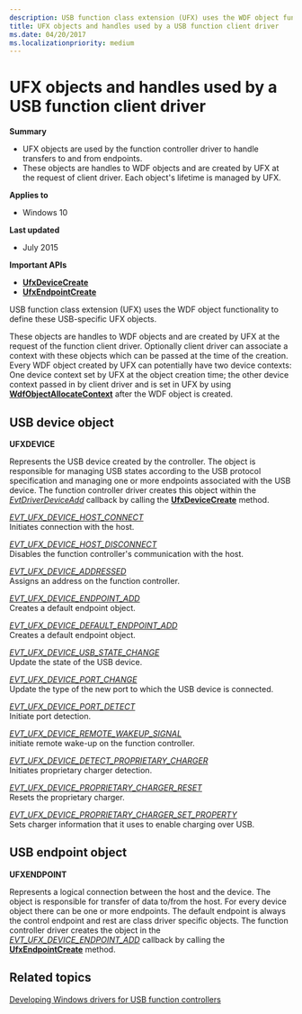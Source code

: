 ```yaml
---
description: USB function class extension (UFX) uses the WDF object functionality to define these USB-specific UFX objects.
title: UFX objects and handles used by a USB function client driver
ms.date: 04/20/2017
ms.localizationpriority: medium
---
```


# UFX objects and handles used by a USB function client driver


**Summary**

-   UFX objects are used by the function controller driver to handle transfers to and from endpoints.
-   These objects are handles to WDF objects and are created by UFX at the request of client driver. Each object's lifetime is managed by UFX.

**Applies to**

-   Windows 10

**Last updated**

-   July 2015

**Important APIs**

-   [**UfxDeviceCreate**](/windows-hardware/drivers/ddi/ufxclient/nf-ufxclient-ufxdevicecreate)
-   [**UfxEndpointCreate**](/windows-hardware/drivers/ddi/ufxclient/nf-ufxclient-ufxendpointcreate)

USB function class extension (UFX) uses the WDF object functionality to define these USB-specific UFX objects.

These objects are handles to WDF objects and are created by UFX at the request of the function client driver. Optionally client driver can associate a context with these objects which can be passed at the time of the creation. Every WDF object created by UFX can potentially have two device contexts: One device context set by UFX at the object creation time; the other device context passed in by client driver and is set in UFX by using [**WdfObjectAllocateContext**](/windows-hardware/drivers/ddi/wdfobject/nf-wdfobject-wdfobjectallocatecontext) after the WDF object is created.

## USB device object


**UFXDEVICE**

Represents the USB device created by the controller. The object is responsible for managing USB states according to the USB protocol specification and managing one or more endpoints associated with the USB device. The function controller driver creates this object within the [*EvtDriverDeviceAdd*](/windows-hardware/drivers/ddi/wdfdriver/nc-wdfdriver-evt_wdf_driver_device_add) callback by calling the [**UfxDeviceCreate**](/windows-hardware/drivers/ddi/ufxclient/nf-ufxclient-ufxdevicecreate) method.

[*EVT\_UFX\_DEVICE\_HOST\_CONNECT*](/windows-hardware/drivers/ddi/ufxclient/nc-ufxclient-evt_ufx_device_host_connect)  
Initiates connection with the host.

[*EVT\_UFX\_DEVICE\_HOST\_DISCONNECT*](/windows-hardware/drivers/ddi/ufxclient/nc-ufxclient-evt_ufx_device_host_disconnect)  
Disables the function controller's communication with the host.

[*EVT\_UFX\_DEVICE\_ADDRESSED*](/windows-hardware/drivers/ddi/ufxclient/nc-ufxclient-evt_ufx_device_addressed)  
Assigns an address on the function controller.

[*EVT\_UFX\_DEVICE\_ENDPOINT\_ADD*](/windows-hardware/drivers/ddi/ufxclient/nc-ufxclient-evt_ufx_device_endpoint_add)  
Creates a default endpoint object.

[*EVT\_UFX\_DEVICE\_DEFAULT\_ENDPOINT\_ADD*](/windows-hardware/drivers/ddi/ufxclient/nc-ufxclient-evt_ufx_device_default_endpoint_add)  
Creates a default endpoint object.

[*EVT\_UFX\_DEVICE\_USB\_STATE\_CHANGE*](/windows-hardware/drivers/ddi/ufxclient/nc-ufxclient-evt_ufx_device_usb_state_change)  
Update the state of the USB device.

[*EVT\_UFX\_DEVICE\_PORT\_CHANGE*](/windows-hardware/drivers/ddi/ufxclient/nc-ufxclient-evt_ufx_device_port_change)  
Update the type of the new port to which the USB device is connected.

[*EVT\_UFX\_DEVICE\_PORT\_DETECT*](/windows-hardware/drivers/ddi/ufxclient/nc-ufxclient-evt_ufx_device_port_detect)  
Initiate port detection.

[*EVT\_UFX\_DEVICE\_REMOTE\_WAKEUP\_SIGNAL*](/windows-hardware/drivers/ddi/ufxclient/nc-ufxclient-evt_ufx_device_remote_wakeup_signal)  
initiate remote wake-up on the function controller.

[*EVT\_UFX\_DEVICE\_DETECT\_PROPRIETARY\_CHARGER*](/windows-hardware/drivers/ddi/ufxclient/nc-ufxclient-evt_ufx_device_proprietary_charger_detect)  
Initiates proprietary charger detection.

[*EVT\_UFX\_DEVICE\_PROPRIETARY\_CHARGER\_RESET*](/windows-hardware/drivers/ddi/ufxclient/nc-ufxclient-evt_ufx_device_proprietary_charger_reset)  
Resets the proprietary charger.

[*EVT\_UFX\_DEVICE\_PROPRIETARY\_CHARGER\_SET\_PROPERTY*](/windows-hardware/drivers/ddi/ufxclient/nc-ufxclient-evt_ufx_device_proprietary_charger_set_property)  
Sets charger information that it uses to enable charging over USB.

## USB endpoint object


**UFXENDPOINT**

Represents a logical connection between the host and the device. The object is responsible for transfer of data to/from the host. For every device object there can be one or more endpoints. The default endpoint is always the control endpoint and rest are class driver specific objects. The function controller driver creates the object in the [*EVT\_UFX\_DEVICE\_ENDPOINT\_ADD*](/windows-hardware/drivers/ddi/ufxclient/nc-ufxclient-evt_ufx_device_endpoint_add) callback by calling the [**UfxEndpointCreate**](/windows-hardware/drivers/ddi/ufxclient/nf-ufxclient-ufxendpointcreate) method.

## Related topics
[Developing Windows drivers for USB function controllers](developing-windows-drivers-for-usb-function-controllers.md)